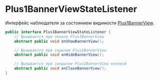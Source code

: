 Plus1BannerViewStateListener
============================
Интерфейс наблюдателя за состоянием видимости [Plus1BannerView](doc/Plus1BannerView.md).

```java
public interface Plus1BannerViewStateListener {
	// Вызывается при показе Plus1BannerView
	abstract public void onShowBannerView();

	// Вызывается при скрытии Plus1BannerView
	abstract public void onHideBannerView();

	// Вызывается при закрытии Plus1BannerView кнопкой
	abstract public void onCloseBannerView();
}
```

